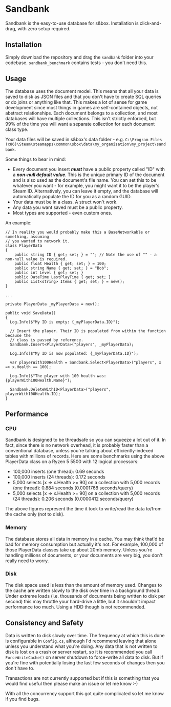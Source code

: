 # Sandbank

Sandbank is the easy-to-use database for s&amp;box. Installation is click-and-drag, with zero setup required.

## Installation

Simply download the repository and drag the `sandbank` folder into your codebase. `sandbank_benchmark` contains tests - you don't need this.

## Usage

The database uses the document model. This means that all your data is saved to disk as JSON files and that you don't have to create SQL queries or do joins or anything like that. This makes a lot of sense for game development since most things in games are self-contained objects, not abstract relationships. Each document belongs to a collection, and most databases will have multiple collections. This isn't strictly enforced, but 99% of the time you will want a separate collection for each document class type. 

Your data files will be saved in s&box's data folder - e.g. `C:\Program Files (x86)\Steam\steamapps\common\sbox\data\my_organisation\my_project\sandbank`.

Some things to bear in mind:
- Every document you insert _**must**_ have a public property called "ID" with a _**non-null default value**_. This is the unique primary ID of the document and is also used as the document's file name. You can set this to be whatever you want - for example, you might want it to be the player's Steam ID. Alternatively, you can leave it empty, and the database will automatically populate the ID for you as a random GUID.
- Your data must be in a class. A struct won't work.
- Any data you want saved must be a public property.
- Most types are supported - even custom ones.

An example:

```
// In reality you would probably make this a BaseNetworkable or something, assuming
// you wanted to network it.
class PlayerData
{
	public string ID { get; set; } = ""; // Note the use of "" - a non-null value is required.
	public float Health { get; set; } = 100;
	public string Name { get; set; } = "Bob";
	public int Level { get; set; }
	public DateTime LastPlayTime { get; set; }
	public List<string> Items { get; set; } = new();
}

...

private PlayerData _myPlayerData = new();

public void SaveData()
{
  Log.Info($"My ID is empty: {_myPlayerData.ID}");

  // Insert the player. Their ID is populated from within the function because the
  // class is passed by reference.
  Sandbank.Insert<PlayerData>("players", _myPlayerData);

  Log.Info($"My ID is now populated: {_myPlayerData.ID}");

  var playerWith100Health = Sandbank.Select<PlayerData>("players", x => x.Health == 100);

  Log.Info($"The player with 100 health was: {playerWith100Health.Name}");

  Sandbank.DeleteWithID<PlayerData>("players", playerWith100Health.ID);
}
```

## Performance

### CPU

Sandbank is designed to be threadsafe so you can squeeze a lot out of it. In fact, since there is no network overhead, it is probably faster than a conventional database, unless you're talking about efficiently-indexed tables with millions of records. Here are some benchmarks using the above PlayerData class on a Ryzen 5 5500 with 12 logical processors:

- 100,000 inserts (one thread): 0.69 seconds
- 100,000 inserts (24 threads): 0.172 seconds
- 5,000 selects [x => x.Health >= 90] on a collection with 5,000 records (one thread): 0.884 seconds (0.0001768 seconds/query)
- 5,000 selects [x => x.Health >= 90] on a collection with 5,000 records (24 threads): 0.206 seconds (0.0000412 seconds/query)

The above figures represent the time it took to write/read the data to/from the cache only (not to disk).

### Memory

The database stores all data in memory in a cache. You may think that'd be bad for memory consumption but actually it's not. For example, 100,000 of those PlayerData classes take up about 20mb memory. Unless you're handling millions of documents, or your documents are very big, you don't really need to worry.

### Disk

The disk space used is less than the amount of memory used. Changes to the cache are written slowly to the disk over time in a background thread. Under extreme loads (i.e. thousands of documents being written to disk per second) this may throttle your hard-drive a little, but it shouldn't impact performance too much. Using a HDD though is not recommended.

## Consistency and Safety

Data is written to disk slowly over time. The frequency at which this is done is configurable in `Config.cs`, although I'd recommend leaving that alone unless you understand what you're doing. Any data that is not written to disk is lost on a crash or server restart, so it is recommended you call `ForceWriteCache()` on server shutdown to force-write all data to disk. But if you're fine with potentially losing the last few seconds of changes then you don't have to.

Transactions are not currently supported but if this is something that you would find useful then please make an issue or let me know :-)

With all the concurrency support this got quite complicated so let me know if you find bugs.
